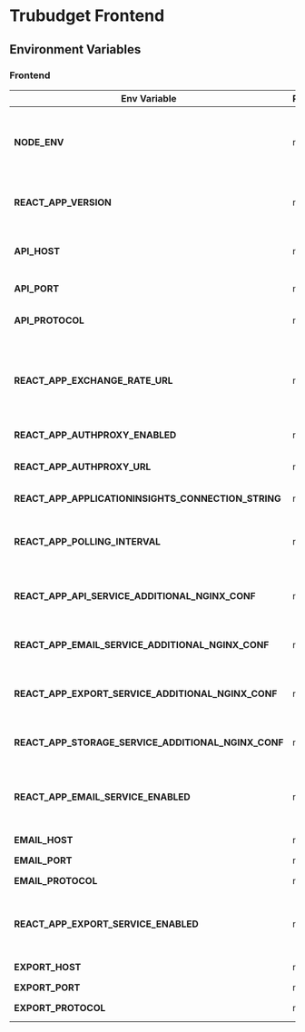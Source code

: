 # Trubudget Frontend

## Environment Variables

### Frontend

| Env Variable                                        | Required | Default Value                                                                       | Used by  | Description                                                                                                                                                                                                   |
| --------------------------------------------------- | -------- | ----------------------------------------------------------------------------------- | -------- | ------------------------------------------------------------------------------------------------------------------------------------------------------------------------------------------------------------- |
| **NODE_ENV**                                        | no       | -                                                                                   | Frontend | If set to `development` search Trubudget's external services (Email-/Excel-Export-Service) on localhost. <br>If set to `production` disable Redux devtools extension                                          |
| **REACT_APP_VERSION**                               | no       | -                                                                                   | Frontend | Injected version via `$npm_package_version` in`.env` file to ensure the version is shown in the frontend                                                                                                      |
| **API_HOST**                                        | no       | -                                                                                   | Frontend | IP address of the api. This is only required if nginx proxy is used. <br>**Hint:** When deployed locally the host is set to localhost                                                                         |
| **API_PORT**                                        | no       | 8080                                                                                | Frontend | Port of the api. This is only required if nginx proxy is used                                                                                                                                                 |
| **API_PROTOCOL**                                    | no       | http                                                                                | Frontend | Protocol of the api. This is only required if nginx proxy is used. "http" or "https"                                                                                                                          |
| **REACT_APP_EXCHANGE_RATE_URL**                     | no       | `https://data-api.ecb.europa.eu/service/data/EXR/D..EUR.SP00.A?lastNObservations=1` | Frontend | The external URL where the exchange rates are fetched from. _Note: Setting this variable is generally not recommended. Optional configuration is provided in case of ECB changing the location of forex API._ |
| **REACT_APP_AUTHPROXY_ENABLED**                     | no       | `false`                                                                             | Frontend | Enables rendering of auth proxy login button                                                                                                                                                                  |
| **REACT_APP_AUTHPROXY_URL**                         | no       | `http://localhost:4000/signin`                                                      | Frontend | auth proxy ingress. Required if REACT_APP_AUTHPROXY_ENABLED is set to true                                                                                                                                    |
| **REACT_APP_APPLICATIONINSIGHTS_CONNECTION_STRING** | no       | _undefined_                                                                         | Frontend | Azure Application Insights Connection String                                                                                                                                                                  |
| **REACT_APP_POLLING_INTERVAL**                      | no       | 5000                                                                                | Frontend | How often is data fetched from the server, in milliseconds. We recommend setting to 30000 (30 seconds), maybe longer if you experience performance issues.                                                    |
| **REACT_APP_API_SERVICE_ADDITIONAL_NGINX_CONF**     | no       | _undefined_                                                                         | Frontend | Additional configuration of nginx server for api service. It could be a muti-line string. It will be injected to the nginx configuration.                                                                     |
| **REACT_APP_EMAIL_SERVICE_ADDITIONAL_NGINX_CONF**   | no       | _undefined_                                                                         | Frontend | Additional configuration of nginx server for email service. It could be a muti-line string. It will be injected to the nginx configuration.                                                                   |
| **REACT_APP_EXPORT_SERVICE_ADDITIONAL_NGINX_CONF**  | no       | _undefined_                                                                         | Frontend | Additional configuration of nginx server for excel export service. It could be a muti-line string. It will be injected to the nginx configuration.                                                            |
| **REACT_APP_STORAGE_SERVICE_ADDITIONAL_NGINX_CONF** | no       | _undefined_                                                                         | Frontend | Additional configuration of nginx server for storage service. It could be a muti-line string. It will be injected to the nginx configuration.                                                                 |
| **REACT_APP_EMAIL_SERVICE_ENABLED**                 | no       | false                                                                               | Frontend | When enabled, the frontend requests a email-service readiness call when entering the login screen.<br/>If true the email section in the user-profile is enabled                                               |
| **EMAIL_HOST**                                      | no       | -                                                                                   | Frontend | IP address of the email notification service                                                                                                                                                                  |
| **EMAIL_PORT**                                      | no       | 8890                                                                                | Frontend | Port of the email notification service                                                                                                                                                                        |
| **EMAIL_PROTOCOL**                                  | no       | http                                                                                | Frontend | Protocol of the email notification service                                                                                                                                                                    |
| **REACT_APP_EXPORT_SERVICE_ENABLED**                | no       | false                                                                               | Frontend | If true the frontend requests a export-service readiness call when entering the login screen and <br/>the export button is shown at the side navbar                                                           |
| **EXPORT_HOST**                                     | no       | -                                                                                   | Frontend | IP address of the excel export service                                                                                                                                                                        |
| **EXPORT_PORT**                                     | no       | 8888                                                                                | Frontend | Port of the excel export service                                                                                                                                                                              |
| **EXPORT_PROTOCOL**                                 | no       | http                                                                                | Frontend | Protocol of the excel export service. "http" or "https"                                                                                                                                                       |
